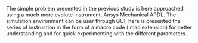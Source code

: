 The simple problem presented in the previous study is here approached using a much more evolute instrument, Ansys Mechanical APDL. 
The simulation environment can be user through GUI, here is presented the series of instruction in the form of a macro code (.mac extension) 
for better understanding and for quick experimenting with the different parameters.

